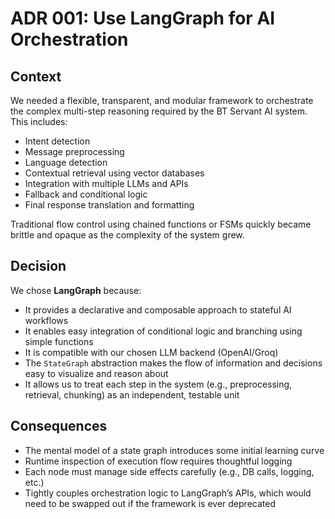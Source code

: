 # ADR 001: Use LangGraph for AI Orchestration

## Context

We needed a flexible, transparent, and modular framework to orchestrate the complex multi-step reasoning required by the BT Servant AI system. This includes:

- Intent detection
- Message preprocessing
- Language detection
- Contextual retrieval using vector databases
- Integration with multiple LLMs and APIs
- Fallback and conditional logic
- Final response translation and formatting

Traditional flow control using chained functions or FSMs quickly became brittle and opaque as the complexity of the system grew.

## Decision

We chose **LangGraph** because:

- It provides a declarative and composable approach to stateful AI workflows
- It enables easy integration of conditional logic and branching using simple functions
- It is compatible with our chosen LLM backend (OpenAI/Groq)
- The `StateGraph` abstraction makes the flow of information and decisions easy to visualize and reason about
- It allows us to treat each step in the system (e.g., preprocessing, retrieval, chunking) as an independent, testable unit

## Consequences

- The mental model of a state graph introduces some initial learning curve
- Runtime inspection of execution flow requires thoughtful logging
- Each node must manage side effects carefully (e.g., DB calls, logging, etc.)
- Tightly couples orchestration logic to LangGraph’s APIs, which would need to be swapped out if the framework is ever deprecated

